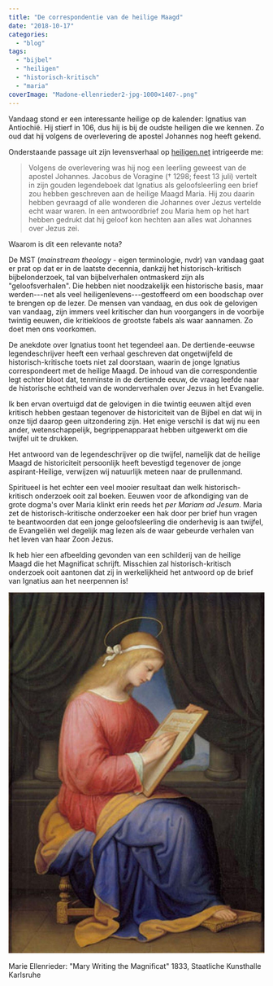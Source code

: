 ```yaml
---
title: "De correspondentie van de heilige Maagd"
date: "2018-10-17"
categories: 
  - "blog"
tags: 
  - "bijbel"
  - "heiligen"
  - "historisch-kritisch"
  - "maria"
coverImage: "Madone-ellenrieder2-jpg-1000×1407-.png"
---
```


Vandaag stond er een interessante heilige op de kalender: Ignatius van Antiochië. Hij stierf in 106, dus hij is bij de oudste heiligen die we kennen. Zo oud dat hij volgens de overlevering de apostel Johannes nog heeft gekend.

Onderstaande passage uit zijn levensverhaal op [heiligen.net](http://heiligen.net/heiligen/10/17/10-17-0107-ignatius.php) intrigeerde me:

> Volgens de overlevering was hij nog een leerling geweest van de apostel Johannes. Jacobus de Voragine († 1298; feest 13 juli) vertelt in zijn gouden legendeboek dat Ignatius als geloofsleerling een brief zou hebben geschreven aan de heilige Maagd Maria. Hij zou daarin hebben gevraagd of alle wonderen die Johannes over Jezus vertelde echt waar waren. In een antwoordbrief zou Maria hem op het hart hebben gedrukt dat hij geloof kon hechten aan alles wat Johannes over Jezus zei.

Waarom is dit een relevante nota?

De MST (_mainstream theology_ - eigen terminologie, nvdr) van vandaag gaat er prat op dat er in de laatste decennia, dankzij het historisch-kritisch bijbelonderzoek, tal van bijbelverhalen ontmaskerd zijn als "geloofsverhalen". Die hebben niet noodzakelijk een historische basis, maar werden---net als veel heiligenlevens---gestoffeerd om een boodschap over te brengen op de lezer. De mensen van vandaag, en dus ook de gelovigen van vandaag, zijn immers veel kritischer dan hun voorgangers in de voorbije twintig eeuwen, die kritiekloos de grootste fabels als waar aannamen. Zo doet men ons voorkomen.

De anekdote over Ignatius toont het tegendeel aan. De dertiende-eeuwse legendeschrijver heeft een verhaal geschreven dat ongetwijfeld de historisch-kritische toets niet zal doorstaan, waarin de jonge Ignatius correspondeert met de heilige Maagd. De inhoud van die correspondentie legt echter bloot dat, tenminste in de dertiende eeuw, de vraag leefde naar de historische echtheid van de wonderverhalen over Jezus in het Evangelie.

Ik ben ervan overtuigd dat de gelovigen in die twintig eeuwen altijd even kritisch hebben gestaan tegenover de historiciteit van de Bijbel en dat wij in onze tijd daarop geen uitzondering zijn. Het enige verschil is dat wij nu een ander, wetenschappelijk, begrippenapparaat hebben uitgewerkt om die twijfel uit te drukken.

Het antwoord van de legendeschrijver op die twijfel, namelijk dat de heilige Maagd de historiciteit persoonlijk heeft bevestigd tegenover de jonge aspirant-Heilige, verwijzen wij natuurlijk meteen naar de prullenmand.

Spiritueel is het echter een veel mooier resultaat dan welk historisch-kritisch onderzoek ooit zal boeken. Eeuwen voor de afkondiging van de grote dogma's over Maria klinkt erin reeds het _per Mariam ad Jesum_. Maria zet de historisch-kritische onderzoeker een hak door per brief hun vragen te beantwoorden dat een jonge geloofsleerling die onderhevig is aan twijfel, de Evangeliën wel degelijk mag lezen als de waar gebeurde verhalen van het leven van haar Zoon Jezus.

Ik heb hier een afbeelding gevonden van een schilderij van de heilige Maagd die het Magnificat schrijft. Misschien zal historisch-kritisch onderzoek ooit aantonen dat zij in werkelijkheid het antwoord op de brief van Ignatius aan het neerpennen is!

![](images/Madone-ellenrieder2.jpg)

Marie Ellenrieder: "Mary Writing the Magnificat" 1833, Staatliche Kunsthalle Karlsruhe
